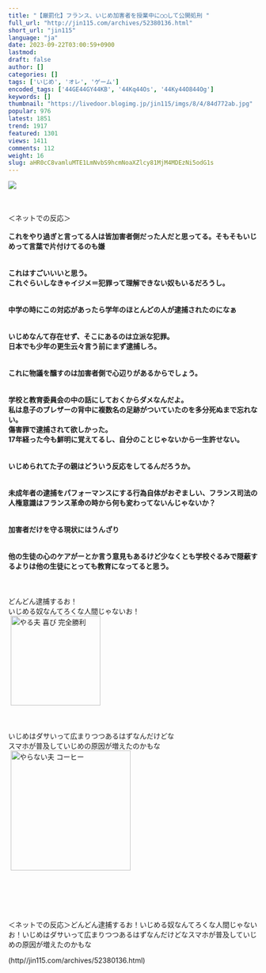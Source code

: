 ```yaml
---
title: "【厳罰化】フランス、いじめ加害者を授業中に◯◯して公開処刑 "
full_url: "http://jin115.com/archives/52380136.html"
short_url: "jin115"
language: "ja"
date: 2023-09-22T03:00:59+0900
lastmod: 
draft: false
author: []
categories: []
tags: ['いじめ', 'オレ', 'ゲーム']
encoded_tags: ['44GE44GY44KB', '44Kq44Os', '44Ky44O844Og']
keywords: []
thumbnail: "https://livedoor.blogimg.jp/jin115/imgs/8/4/84d772ab.jpg"
popular: 976
latest: 1851
trend: 1917
featured: 1301
views: 1411
comments: 112
weight: 16
slug: aHR0cC8vamluMTE1LmNvbS9hcmNoaXZlcy81MjM4MDEzNi5odG1s
---
```


![](https://livedoor.blogimg.jp/jin115/imgs/8/4/84d772ab.jpg)

<div><a name='more'></a> <br> <br> ＜ネットでの反応＞<br> <br> <b>これをやり過ぎと言ってる人は皆加害者側だった人だと思ってる。そもそもいじめって言葉で片付けてるのも嫌</b><br> <br> <br> <b>これはすごいいいと思う。<br> これぐらいしなきゃイジメ＝犯罪って理解できない奴もいるだろうし。</b><br> <br> <br> <b>中学の時にこの対応があったら学年のほとんどの人が逮捕されたのになぁ</b><br> <br> <br> <b>いじめなんて存在せず、そこにあるのは立派な犯罪。<br> 日本でも少年の更生云々言う前にまず逮捕しろ。</b><br> <br> <br> <b>これに物議を醸すのは加害者側で心辺りがあるからでしょう。</b><br> <br> <br> <b>学校と教育委員会の中の話にしておくからダメなんだよ。<br> 私は息子のブレザーの背中に複数名の足跡がついていたのを多分死ぬまで忘れない。<br> 傷害罪で逮捕されて欲しかった。<br> 17年経った今も鮮明に覚えてるし、自分のことじゃないから一生許せない。</b><br> <br> <br> <b>いじめられてた子の親はどういう反応をしてるんだろうか。</b><br> <br> <br> <b>未成年者の逮捕をパフォーマンスにする行為自体がおぞましい、フランス司法の人権意識はフランス革命の時から何も変わってないんじゃないか？</b><br> <br> <br> <b>加害者だけを守る現状にはうんざり</b><br> <br> <br> <b>他の生徒の心のケアがーとか言う意見もあるけど少なくとも学校ぐるみで隠蔽するよりは他の生徒にとっても教育になってると思う。</b><br> <br> <br> <br> どんどん逮捕するお！<br> いじめる奴なんてろくな人間じゃないお！<br> <img src='https//livedoor.blogimg.jp/jin115/imgs/0/2/024d41f9.gif' alt='やる夫 喜び 完全勝利' width='181' border='0' hspace='5' class='pict'><br> <br> <br> <br> いじめはダサいって広まりつつあるはずなんだけどな<br> スマホが普及していじめの原因が増えたのかもな<br> <img src='https//livedoor.blogimg.jp/jin115/imgs/d/f/df01eb8a.gif' alt='やらない夫 コーヒー' width='242' border='0' hspace='5' class='pict'><br> <br> <br> <br> <br> <br> <p>＜ネットでの反応＞どんどん逮捕するお！いじめる奴なんてろくな人間じゃないお！いじめはダサいって広まりつつあるはずなんだけどなスマホが普及していじめの原因が増えたのかもな</p></div>

(http//jin115.com/archives/52380136.html)
